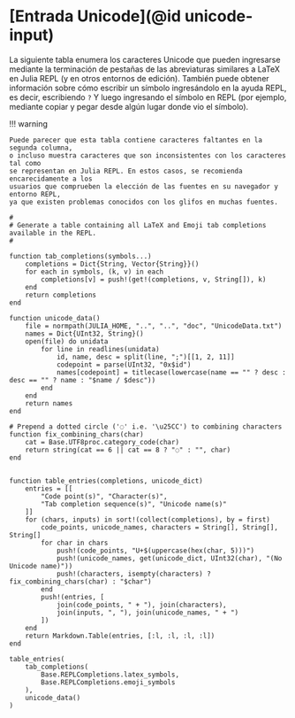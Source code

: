 # [Entrada Unicode](@id unicode-input)

La siguiente tabla enumera los caracteres Unicode que pueden ingresarse mediante la terminación de pestañas de las abreviaturas similares a LaTeX en Julia REPL (y en otros entornos de edición). También puede obtener información sobre cómo escribir un símbolo ingresándolo en la ayuda REPL, es decir, escribiendo `?` Y luego ingresando el símbolo en REPL (por ejemplo, mediante copiar y pegar desde algún lugar donde vio el símbolo).

!!! warning

    Puede parecer que esta tabla contiene caracteres faltantes en la segunda columna, 
    o incluso muestra caracteres que son inconsistentes con los caracteres tal como 
    se representan en Julia REPL. En estos casos, se recomienda encarecidamente a los 
    usuarios que comprueben la elección de las fuentes en su navegador y entorno REPL, 
    ya que existen problemas conocidos con los glifos en muchas fuentes.

```@eval
#
# Generate a table containing all LaTeX and Emoji tab completions available in the REPL.
#

function tab_completions(symbols...)
    completions = Dict{String, Vector{String}}()
    for each in symbols, (k, v) in each
        completions[v] = push!(get!(completions, v, String[]), k)
    end
    return completions
end

function unicode_data()
    file = normpath(JULIA_HOME, "..", "..", "doc", "UnicodeData.txt")
    names = Dict{UInt32, String}()
    open(file) do unidata
        for line in readlines(unidata)
            id, name, desc = split(line, ";")[[1, 2, 11]]
            codepoint = parse(UInt32, "0x$id")
            names[codepoint] = titlecase(lowercase(name == "" ? desc : desc == "" ? name : "$name / $desc"))
        end
    end
    return names
end

# Prepend a dotted circle ('◌' i.e. '\u25CC') to combining characters
function fix_combining_chars(char)
    cat = Base.UTF8proc.category_code(char)
    return string(cat == 6 || cat == 8 ? "◌" : "", char)
end


function table_entries(completions, unicode_dict)
    entries = [[
        "Code point(s)", "Character(s)",
        "Tab completion sequence(s)", "Unicode name(s)"
    ]]
    for (chars, inputs) in sort!(collect(completions), by = first)
        code_points, unicode_names, characters = String[], String[], String[]
        for char in chars
            push!(code_points, "U+$(uppercase(hex(char, 5)))")
            push!(unicode_names, get(unicode_dict, UInt32(char), "(No Unicode name)"))
            push!(characters, isempty(characters) ? fix_combining_chars(char) : "$char")
        end
        push!(entries, [
            join(code_points, " + "), join(characters),
            join(inputs, ", "), join(unicode_names, " + ")
        ])
    end
    return Markdown.Table(entries, [:l, :l, :l, :l])
end

table_entries(
    tab_completions(
        Base.REPLCompletions.latex_symbols,
        Base.REPLCompletions.emoji_symbols
    ),
    unicode_data()
)
```
